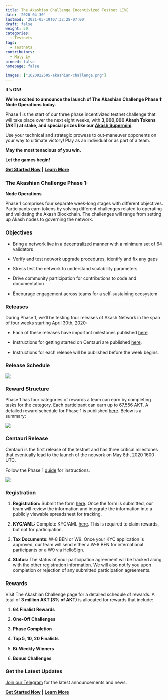 ```yaml
---
title: The Akashian Challenge Incentivized Testnet LIVE
date: '2020-04-30'
lastmod: '2021-05-19T07:32:28-07:00'
draft: false
weight: 50
categories:
  - Testnets
tags:
  - Testnets
contributors:
  - Maly Ly
pinned: false
homepage: false

images: ["1620922505-akashian-challenge.png"]
---
```

**It’s ON!**   
  
**We’re excited to announce the launch of The Akashian Challenge Phase 1: Node Operations today.**  
  
Phase 1 is the start of our three phase incentivized testnet challenge that will take place over the next eight weeks, with **3,000,000 Akash Tokens (AKT) at stake, and special prizes like our** [**Akash Supermini**](https://akash.network/supermini/).  
  
Use your technical and strategic prowess to out-maneuver opponents on your way to ultimate victory! Play as an individual or as part of a team.  
  
**May the most tenacious of you win.**  
  
**Let the games begin!**

[**Get Started Now**](https://akash.network/akashian/docs) **|** [**Learn More**](https://akash.network/challenge/)

### **The Akashian Challenge Phase 1:**  
**Node Operations**

Phase 1 comprises four separate week-long stages with different objectives. Participants earn tokens by solving different challenges related to operating and validating the Akash Blockchain. The challenges will range from setting up Akash nodes to governing the network.

### **Objectives**

*   Bring a network live in a decentralized manner with a minimum set of 64 validators
    
*   Verify and test network upgrade procedures, identify and fix any gaps
    
*   Stress test the network to understand scalability parameters
    
*   Drive community participation for contributions to code and documentation
    
*   Encourage engagement across teams for a self-sustaining ecosystem
    

### **Releases**

During Phase 1, we’ll be testing four releases of Akash Network in the span of four weeks starting April 30th, 2020:

*   Each of these releases have important milestones published [here](https://akash.network/akashian/phase1/plan). 
    
*   Instructions for getting started on Centauri are published [here](https://akash.network/akashian/phase1/guide). 
    
*   Instructions for each release will be published before the week begins.
    

### **Release Schedule**

![](https://www.datocms-assets.com/45776/1620922423-screen-shot-2020-04-29-at-10-12-43-pm.png)

### **Reward Structure**

Phase 1 has four categories of rewards a team can earn by completing tasks for the category. Each participant can earn up to 67,556 AKT. A detailed reward schedule for Phase 1 is published [here](https://akash.network/akashian/phase1/rewards). Below is a summary: 

![](https://www.datocms-assets.com/45776/1620922441-screen-shot-2020-04-29-at-10-16-16-pm.png)

### **Centauri Release**

Centauri is the first release of the testnet and has three critical milestones that eventually lead to the launch of the network on May 8th, 2020 1600 UTC.  
  
Follow the Phase 1 [guide](https://akash.network/akashian/phase1/guide) for instructions.

![](https://www.datocms-assets.com/45776/1620922458-screen-shot-2020-04-29-at-10-17-41-pm.png)

### **Registration**

1.  **Registration:** Submit the form [here](https://docs.google.com/a/akash.network/forms/d/1oM8eQcaWkpt3nRLh_H0tvQ2AeLpgjkdLn6rfhKyrsJk/edit?usp=sharing). Once the form is submitted, our team will review the information and integrate the information into a publicly viewable spreadsheet for tracking.
    
2.  **KYC/AML:** Complete KYC/AML [here](https://app.akash.network/verifications). This is required to claim rewards, but not for participation.
    
3.  **Tax Documents:** W-8 BEN or W9. Once your KYC application is approved, our team will send either a W-8 BEN for international participants or a W9 via HelloSign.
    
4.  **Status:** The status of your participation agreement will be tracked along with the other registration information. We will also notify you upon completion or rejection of any submitted participation agreements.
    

### **Rewards**

Visit The Akashian Challenge page for a detailed schedule of rewards. A total of **3 million AKT (3% of AKT)** is allocated for rewards that include:

1.  **64 Finalist Rewards**
    
2.  **One-Off Challenges**
    
3.  **Phase Completion**
    
4.  **Top 5, 10, 20 Finalists**
    
5.  **Bi-Weekly Winners**
    
6.  **Bonus Challenges**
    

### **Get the Latest Updates**

[Join our Telegram](https://t.me/AkashNW) for the latest announcements and news.

[**Get Started Now**](https://akash.network/akashian/docs) **|** [**Learn More**](https://akash.network/challenge/)